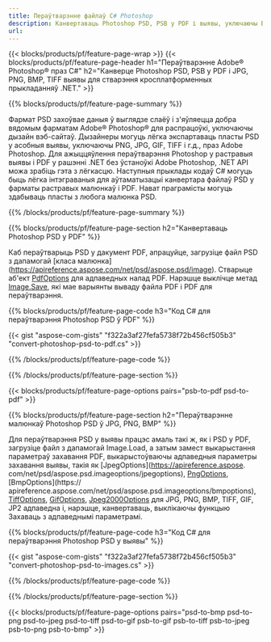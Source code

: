 ```yaml
---
title: Пераўтварэнне файлаў C# Photoshop
description: Канвертаваць Photoshop PSD, PSB у PDF і выявы, уключаючы BMP, JPG, PNG, TIFF з дапамогай некалькіх радкоў кода C# праз бібліятэку .NET.
url: 
---
```


{{< blocks/products/pf/feature-page-wrap >}}
{{< blocks/products/pf/feature-page-header h1="Пераўтварэнне Adobe® Photoshop® праз C#" h2="Канверце Photoshop PSD, PSB у PDF і JPG, PNG, BMP, TIFF выявы для стварэння кросплатформенных прыкладанняў .NET." >}}

{{% blocks/products/pf/feature-page-summary %}}

Фармат PSD захоўвае даныя ў выглядзе слаёў і з'яўляецца добра вядомым фарматам Adobe® Photoshop® для распрацоўкі, уключаючы дызайн вэб-сайтаў. Дызайнеры могуць лёгка экспартаваць пласты PSD у асобныя выявы, уключаючы PNG, JPG, GIF, TIFF і г.д., праз Adobe Photoshop. Для ажыццяўлення пераўтварэння Photoshop у растравыя выявы і PDF у рашэнні .NET без ўстаноўкі Adobe Photoshop, .NET API можа зрабіць гэта з лёгкасцю. Наступныя прыклады кодаў C# могуць быць лёгка інтэграваныя для аўтаматызацыі канвертара файлаў PSD у фарматы растравых малюнкаў і PDF. Нават праграмісты могуць здабываць пласты з любога малюнка PSD.


{{% /blocks/products/pf/feature-page-summary  %}}

{{% blocks/products/pf/feature-page-section  h2="Канвертаваць Photoshop PSD у PDF" %}}

Каб пераўтварыць PSD у дакумент PDF, апрацуйце, загрузіце файл PSD з дапамогай [класа малюнка] (https://apireference.aspose.com/net/psd/aspose.psd/image). Стварыце аб'ект [PdfOptions](https://apireference.aspose.com/net/psd/aspose.psd.imageoptions/pdfoptions) для адпаведных налад PDF. Нарэшце выклічце метад [Image.Save](https://apireference.aspose.com/net/psd/aspose.psd.image/save/methods/3), які мае варыянты вываду файла PDF і PDF для пераўтварэння.

{{% blocks/products/pf/feature-page-code h3="Код C# для пераўтварэння Photoshop PSD ў PDF" %}}

{{< gist "aspose-com-gists" "f322a3af27fefa5738f72b456cf505b3" "convert-photoshop-psd-to-pdf.cs" >}}

{{% /blocks/products/pf/feature-page-code  %}}

{{% /blocks/products/pf/feature-page-section %}}

{{< blocks/products/pf/feature-page-options pairs="psb-to-pdf psd-to-pdf" >}}

{{% blocks/products/pf/feature-page-section  h2="Пераўтварэнне малюнкаў Photoshop PSD ў JPG, PNG, BMP" %}}

Для пераўтварэння PSD у выявы працэс амаль такі ж, як і PSD у PDF, загрузіце файл з дапамогай Image.Load, а затым замест выкарыстання параметраў захавання PDF, выкарыстоўваючы адпаведныя параметры захавання выявы, такія як [JpegOptions](https://apireference.aspose. com/net/psd/aspose.psd.imageoptions/jpegoptions), [PngOptions](https://apireference.aspose.com/net/psd/aspose.psd.imageoptions/pngoptions), [BmpOptions](https:// apireference.aspose.com/net/psd/aspose.psd.imageoptions/bmpoptions), [TiffOptions](https://apireference.aspose.com/net/psd/aspose.psd.imageoptions/tiffoptions), [GifOptions]( https://apireference.aspose.com/net/psd/aspose.psd.imageoptions/gifoptions), [Jpeg2000Options](https://apireference.aspose.com/net/psd/aspose.psd.imageoptions/jpeg2000options) для JPG, PNG, BMP, TIFF, GIF, JP2 адпаведна і, нарэшце, канвертаваць, выклікаючы функцыю Захаваць з адпаведнымі параметрамі.


{{% blocks/products/pf/feature-page-code h3="Код C# для пераўтварэння Photoshop PSD у выявы" %}}

{{< gist "aspose-com-gists" "f322a3af27fefa5738f72b456cf505b3" "convert-photoshop-psd-to-images.cs" >}}

{{% /blocks/products/pf/feature-page-code  %}}

{{% /blocks/products/pf/feature-page-section %}}

{{< blocks/products/pf/feature-page-options pairs="psd-to-bmp psd-to-png psd-to-jpeg psd-to-tiff psd-to-gif psb-to-gif psb-to-tiff psb-to-jpeg psb-to-png psb-to-bmp" >}}
